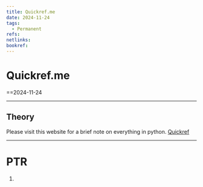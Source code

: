 ```yaml
---
title: Quickref.me
date: 2024-11-24
tags:
  - Permanent
refs: 
netlinks: 
bookref:
---
```

# Quickref.me
==2024-11-24

---
## Theory
Please visit this website for a brief note on everything in python.
[Quickref](https://quickref.me/python)

---
# PTR

1. 